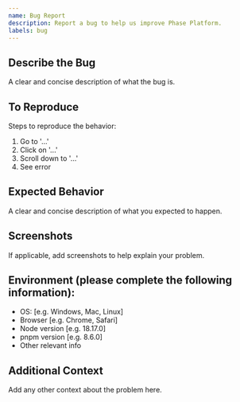 ```yaml
---
name: Bug Report
description: Report a bug to help us improve Phase Platform.
labels: bug
---
```


## Describe the Bug

A clear and concise description of what the bug is.

## To Reproduce

Steps to reproduce the behavior:

1. Go to '...'
2. Click on '...'
3. Scroll down to '...'
4. See error

## Expected Behavior

A clear and concise description of what you expected to happen.

## Screenshots

If applicable, add screenshots to help explain your problem.

## Environment (please complete the following information):

- OS: [e.g. Windows, Mac, Linux]
- Browser [e.g. Chrome, Safari]
- Node version [e.g. 18.17.0]
- pnpm version [e.g. 8.6.0]
- Other relevant info

## Additional Context

Add any other context about the problem here.
